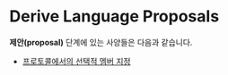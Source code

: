 # Derive Language Proposals

**제안(proposal)** 단계에 있는 사양들은 다음과 같습니다.

- [프로토콜에서의 선택적 멤버 지정](/proposals/optional-member-in-protocol.md)